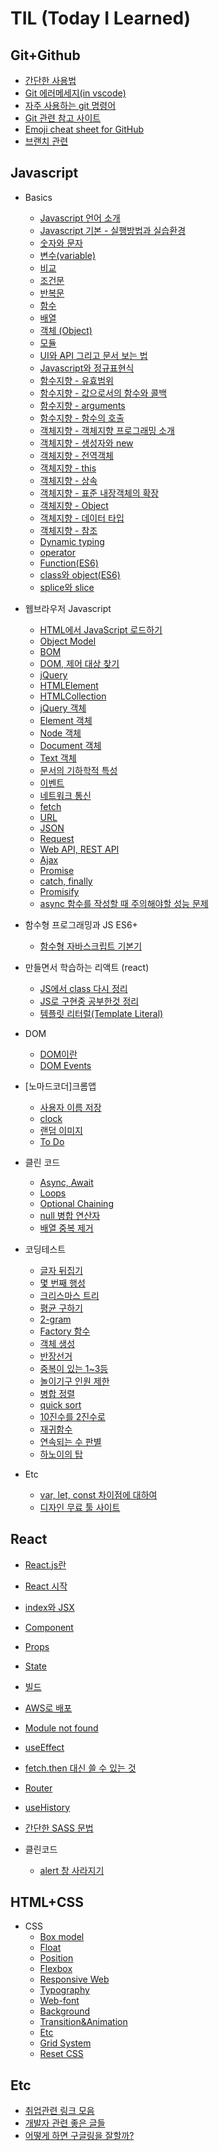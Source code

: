 # TIL (Today I Learned)

## Git+Github
* [간단한 사용법](https://github.com/iRRPL-AR/TIL/blob/main/Git+Github/%EA%B0%84%EB%8B%A8%ED%95%9C%20%EC%82%AC%EC%9A%A9%EB%B2%95.md "간단한 사용법")
* [Git 에러메세지(in vscode)](https://github.com/iRRPL-AR/TIL/blob/main/Git%2BGithub/Git%20%EC%97%90%EB%9F%AC%EB%A9%94%EC%84%B8%EC%A7%80(in%20vscode).md "Git 에러메세지(in vscode)")
* [자주 사용하는 git 명령어](https://github.com/iRRPL-AR/TIL/blob/main/Git%2BGithub/%EC%9E%90%EC%A3%BC%20%EC%82%AC%EC%9A%A9%ED%95%98%EB%8A%94%20git%20%EB%AA%85%EB%A0%B9%EC%96%B4.md "자주 사용하는 git 명령어")
* [Git 관련 참고 사이트](https://github.com/iRRPL-AR/TIL/blob/main/Git%2BGithub/Git%20%EA%B4%80%EB%A0%A8%20%EC%B0%B8%EA%B3%A0%20%EC%82%AC%EC%9D%B4%ED%8A%B8.md "Git 관련 참고 사이트")
* [Emoji cheat sheet for GitHub](https://github.com/iRRPL-AR/TIL/blob/main/Git%2BGithub/Emoji%20cheat%20sheet%20for%20GitHub.md "Emoji cheat sheet for GitHub")
* [브랜치 관련](https://github.com/iRRPL-AR/TIL/blob/main/Git%2BGithub/%EB%B8%8C%EB%9E%9C%EC%B9%98%20%EA%B4%80%EB%A0%A8.md "브랜치 관련")

## Javascript
* Basics
  * [Javascript 언어 소개](https://github.com/iRRPL-AR/TIL/blob/main/Javascript/Basics/01.%20Javascript%20%EC%96%B8%EC%96%B4%EC%86%8C%EA%B0%9C.md "Javascript 언어 소개")
  * [Javascript 기본 - 실행방법과 실습환경](https://github.com/iRRPL-AR/TIL/blob/main/Javascript/Basics/02.%20Javascript%20%EA%B8%B0%EB%B3%B8%20-%20%EC%8B%A4%ED%96%89%EB%B0%A9%EB%B2%95%EA%B3%BC%20%EC%8B%A4%EC%8A%B5%ED%99%98%EA%B2%BD.md "Javascript 기본 - 실행방법과 실습환경")
  * [숫자와 문자](https://github.com/iRRPL-AR/TIL/blob/main/Javascript/Basics/%EC%88%AB%EC%9E%90%EC%99%80%20%EB%AC%B8%EC%9E%90.md "숫자와 문자")
  * [변수(variable)](https://github.com/iRRPL-AR/TIL/blob/main/Javascript/Basics/%EB%B3%80%EC%88%98(variable).md "변수(variable)")
  * [비교](https://github.com/iRRPL-AR/TIL/blob/main/Javascript/Basics/05.%20%EB%B9%84%EA%B5%90.md "비교")
  * [조건문](https://github.com/iRRPL-AR/TIL/blob/main/Javascript/Basics/06.%20%EC%A1%B0%EA%B1%B4%EB%AC%B8.md "조건문")
  * [반복문](https://github.com/iRRPL-AR/TIL/blob/main/Javascript/Basics/07.%20%EB%B0%98%EB%B3%B5%EB%AC%B8.md "반복문")
  * [함수](https://github.com/iRRPL-AR/TIL/blob/main/Javascript/Basics/08.%20%ED%95%A8%EC%88%98.md "함수")
  * [배열](https://github.com/iRRPL-AR/TIL/blob/main/Javascript/Basics/09.%20%EB%B0%B0%EC%97%B4.md "배열")
  * [객체 (Object)](https://github.com/iRRPL-AR/TIL/blob/main/Javascript/Basics/10.%20%EA%B0%9D%EC%B2%B4(Object).md "객체 (Object)")
  * [모듈](https://github.com/iRRPL-AR/TIL/blob/main/Javascript/Basics/11.%20%EB%AA%A8%EB%93%88.md "모듈")
  * [UI와 API 그리고 문서 보는 법](https://github.com/iRRPL-AR/TIL/blob/main/Javascript/Basics/12.%20UI%EC%99%80%20API%20%EA%B7%B8%EB%A6%AC%EA%B3%A0%20%EB%AC%B8%EC%84%9C%20%EB%B3%B4%EB%8A%94%20%EB%B2%95.md "UI와 API 그리고 문서 보는 법")
  * [Javascript와 정규표현식](https://github.com/iRRPL-AR/TIL/blob/main/Javascript/Basics/13.%20Javascript%EC%99%80%20%EC%A0%95%EA%B7%9C%ED%91%9C%ED%98%84%EC%8B%9D.md "Javascript와 정규표현식")
  * [함수지향 - 유효범위](https://github.com/iRRPL-AR/TIL/blob/main/Javascript/Basics/14.%20%ED%95%A8%EC%88%98%EC%A7%80%ED%96%A5%20-%20%EC%9C%A0%ED%9A%A8%EB%B2%94%EC%9C%84.md "함수지향 - 유효범위")
  * [함수지향 - 값으로서의 함수와 콜백](https://github.com/iRRPL-AR/TIL/blob/main/Javascript/Basics/15.%20%ED%95%A8%EC%88%98%EC%A7%80%ED%96%A5%20-%20%EA%B0%92%EC%9C%BC%EB%A1%9C%EC%84%9C%EC%9D%98%20%ED%95%A8%EC%88%98%EC%99%80%20%EC%BD%9C%EB%B0%B1.md "함수지향 - 값으로서의 함수와 콜백")
  * [함수지향 - arguments](https://github.com/iRRPL-AR/TIL/blob/main/Javascript/Basics/17.%20%ED%95%A8%EC%88%98%EC%A7%80%ED%96%A5%20-%20arguments.md "함수지향 - arguments")
  * [함수지향 - 함수의 호출](https://github.com/iRRPL-AR/TIL/blob/main/Javascript/Basics/18.%20%ED%95%A8%EC%88%98%EC%A7%80%ED%96%A5%20-%20%ED%95%A8%EC%88%98%EC%9D%98%20%ED%98%B8%EC%B6%9C.md "함수지향 - 함수의 호출")
  * [객체지향 - 객체지향 프로그래밍 소개](https://github.com/iRRPL-AR/TIL/blob/main/Javascript/Basics/19.%20%EA%B0%9D%EC%B2%B4%EC%A7%80%ED%96%A5%20-%20%EA%B0%9D%EC%B2%B4%EC%A7%80%ED%96%A5%20%ED%94%84%EB%A1%9C%EA%B7%B8%EB%9E%98%EB%B0%8D%20%EC%86%8C%EA%B0%9C.md "객체지향 - 객체지향 프로그래밍 소개")
  * [객체지향 - 생성자와 new](https://github.com/iRRPL-AR/TIL/blob/main/Javascript/Basics/20.%20%EA%B0%9D%EC%B2%B4%EC%A7%80%ED%96%A5%20-%20%EC%83%9D%EC%84%B1%EC%9E%90%EC%99%80%20new.md "객체지향 - 생성자와 new")
  * [객체지향 - 전역객체](https://github.com/iRRPL-AR/TIL/blob/main/Javascript/Basics/21.%20%EA%B0%9D%EC%B2%B4%EC%A7%80%ED%96%A5%20-%20%EC%A0%84%EC%97%AD%EA%B0%9D%EC%B2%B4.md "객체지향 - 전역객체")
  * [객체지향 - this](https://github.com/iRRPL-AR/TIL/blob/main/Javascript/Basics/22.%20%EA%B0%9D%EC%B2%B4%EC%A7%80%ED%96%A5%20-%20this.md "객체지향 - this")
  * [객체지향 - 상속](https://github.com/iRRPL-AR/TIL/blob/main/Javascript/Basics/23.%20%EA%B0%9D%EC%B2%B4%EC%A7%80%ED%96%A5%20-%20%EC%83%81%EC%86%8D.md "객체지향 - 상속")
  * [객체지향 - 표준 내장객체의 확장](https://github.com/iRRPL-AR/TIL/blob/main/Javascript/Basics/24.%20%EA%B0%9D%EC%B2%B4%EC%A7%80%ED%96%A5%20-%20%ED%91%9C%EC%A4%80%20%EB%82%B4%EC%9E%A5%EA%B0%9D%EC%B2%B4%EC%9D%98%20%ED%99%95%EC%9E%A5.md "객체지향 - 표준 내장객체의 확장")
  * [객체지향 - Object](https://github.com/iRRPL-AR/TIL/blob/main/Javascript/Basics/25.%20%EA%B0%9D%EC%B2%B4%EC%A7%80%ED%96%A5%20-%20Object.md "객체지향 - Object")
  * [객체지향 - 데이터 타입](https://github.com/iRRPL-AR/TIL/blob/main/Javascript/Basics/26.%20%EA%B0%9D%EC%B2%B4%EC%A7%80%ED%96%A5%20-%20%EB%8D%B0%EC%9D%B4%ED%84%B0%20%ED%83%80%EC%9E%85.md "객체지향 - 데이터 타입")
  * [객체지향 - 참조](https://github.com/iRRPL-AR/TIL/blob/main/Javascript/Basics/27.%20%EA%B0%9D%EC%B2%B4%EC%A7%80%ED%96%A5%20-%20%EC%B0%B8%EC%A1%B0.md "객체지향 - 참조")
  * [Dynamic typing](https://github.com/iRRPL-AR/TIL/blob/main/Javascript/Basics/Dynamic%20typing.md "Dynamic typing")
  * [operator](https://github.com/iRRPL-AR/TIL/blob/main/Javascript/Basics/operator.md "operator")
  * [Function(ES6)](https://github.com/iRRPL-AR/TIL/blob/main/Javascript/Basics/Function(ES6).md "Function(ES6)")
  * [class와 object(ES6)](https://github.com/iRRPL-AR/TIL/blob/main/Javascript/Basics/class%EC%99%80%20object(ES6).md "class와 object(ES6)")
  * [splice와 slice](https://github.com/iRRPL-AR/TIL/blob/main/Javascript/Basics/splice%EC%99%80%20slice.md "splice와 slice")

* 웹브라우저 Javascript
  * [HTML에서 JavaScript 로드하기](https://github.com/iRRPL-AR/TIL/blob/main/Javascript/%EC%9B%B9%EB%B8%8C%EB%9D%BC%EC%9A%B0%EC%A0%80%20Javascript/01.%20HTML%EC%97%90%EC%84%9C%20JavaScript%20%EB%A1%9C%EB%93%9C%ED%95%98%EA%B8%B0.md "HTML에서 JavaScript 로드하기")
  * [Object Model](https://github.com/iRRPL-AR/TIL/blob/main/Javascript/%EC%9B%B9%EB%B8%8C%EB%9D%BC%EC%9A%B0%EC%A0%80%20Javascript/02.%20Object%20Model.md "Object Model")
  * [BOM](https://github.com/iRRPL-AR/TIL/blob/main/Javascript/%EC%9B%B9%EB%B8%8C%EB%9D%BC%EC%9A%B0%EC%A0%80%20Javascript/03.%20BOM.md "BOM")
  * [DOM, 제어 대상 찾기](https://github.com/iRRPL-AR/TIL/blob/main/Javascript/%EC%9B%B9%EB%B8%8C%EB%9D%BC%EC%9A%B0%EC%A0%80%20Javascript/04.%20DOM%2C%20%EC%A0%9C%EC%96%B4%20%EB%8C%80%EC%83%81%20%EC%B0%BE%EA%B8%B0.md "DOM, 제어 대상 찾기")
  * [jQuery](https://github.com/iRRPL-AR/TIL/blob/main/Javascript/%EC%9B%B9%EB%B8%8C%EB%9D%BC%EC%9A%B0%EC%A0%80%20Javascript/05.%20jQuery.md "jQuery")
  * [HTMLElement](https://github.com/iRRPL-AR/TIL/blob/main/Javascript/%EC%9B%B9%EB%B8%8C%EB%9D%BC%EC%9A%B0%EC%A0%80%20Javascript/06.%20HTML%20Element.md "HTMLElement")
  * [HTMLCollection](https://github.com/iRRPL-AR/TIL/blob/main/Javascript/%EC%9B%B9%EB%B8%8C%EB%9D%BC%EC%9A%B0%EC%A0%80%20Javascript/07.%20HTMLCollection.md "HTMLCollection")
  * [jQuery 객체](https://github.com/iRRPL-AR/TIL/blob/main/Javascript/%EC%9B%B9%EB%B8%8C%EB%9D%BC%EC%9A%B0%EC%A0%80%20Javascript/08.%20%20jQuery%20%EA%B0%9D%EC%B2%B4.md "jQuery 객체")
  * [Element 객체](https://github.com/iRRPL-AR/TIL/blob/main/Javascript/%EC%9B%B9%EB%B8%8C%EB%9D%BC%EC%9A%B0%EC%A0%80%20Javascript/09.%20Element%20%EA%B0%9D%EC%B2%B4.md "Element 객체")
  * [Node 객체](https://github.com/iRRPL-AR/TIL/blob/main/Javascript/%EC%9B%B9%EB%B8%8C%EB%9D%BC%EC%9A%B0%EC%A0%80%20Javascript/10.%20Node%20%EA%B0%9D%EC%B2%B4.md "Node 객체")
  * [Document 객체](https://github.com/iRRPL-AR/TIL/blob/main/Javascript/%EC%9B%B9%EB%B8%8C%EB%9D%BC%EC%9A%B0%EC%A0%80%20Javascript/11.%20Document%20%EA%B0%9D%EC%B2%B4.md "Document 객체")
  * [Text 객체](https://github.com/iRRPL-AR/TIL/blob/main/Javascript/%EC%9B%B9%EB%B8%8C%EB%9D%BC%EC%9A%B0%EC%A0%80%20Javascript/12.%20Text%20%EA%B0%9D%EC%B2%B4.md "Text 객체")
  * [문서의 기하학적 특성](https://github.com/iRRPL-AR/TIL/blob/main/Javascript/%EC%9B%B9%EB%B8%8C%EB%9D%BC%EC%9A%B0%EC%A0%80%20Javascript/13.%20%EB%AC%B8%EC%84%9C%EC%9D%98%20%EA%B8%B0%ED%95%98%ED%95%99%EC%A0%81%20%ED%8A%B9%EC%84%B1.md "문서의 기하학적 특성")
  * [이벤트](https://github.com/iRRPL-AR/TIL/blob/main/Javascript/%EC%9B%B9%EB%B8%8C%EB%9D%BC%EC%9A%B0%EC%A0%80%20Javascript/14.%20%EC%9D%B4%EB%B2%A4%ED%8A%B8.md "이벤트")
  * [네트워크 통신](https://github.com/iRRPL-AR/TIL/blob/main/Javascript/%EC%9B%B9%EB%B8%8C%EB%9D%BC%EC%9A%B0%EC%A0%80%20Javascript/15.%20%EB%84%A4%ED%8A%B8%EC%9B%8C%ED%81%AC%20%ED%86%B5%EC%8B%A0.md "네트워크 통신")
  * [fetch](https://github.com/iRRPL-AR/TIL/blob/main/Javascript/%EC%9B%B9%EB%B8%8C%EB%9D%BC%EC%9A%B0%EC%A0%80%20Javascript/fetch.md "fetch")
  * [URL](https://github.com/iRRPL-AR/TIL/blob/main/Javascript/%EC%9B%B9%EB%B8%8C%EB%9D%BC%EC%9A%B0%EC%A0%80%20Javascript/URL.md "URL")
  * [JSON](https://github.com/iRRPL-AR/TIL/blob/main/Javascript/%EC%9B%B9%EB%B8%8C%EB%9D%BC%EC%9A%B0%EC%A0%80%20Javascript/JSON.md "JSON")
  * [Request](https://github.com/iRRPL-AR/TIL/blob/main/Javascript/%EC%9B%B9%EB%B8%8C%EB%9D%BC%EC%9A%B0%EC%A0%80%20Javascript/Request.md "Request")
  * [Web API, REST API](https://github.com/iRRPL-AR/TIL/blob/main/Javascript/%EC%9B%B9%EB%B8%8C%EB%9D%BC%EC%9A%B0%EC%A0%80%20Javascript/Web%20API%2C%20REST%20API.md "Web API, REST API")
  * [Ajax](https://github.com/iRRPL-AR/TIL/blob/main/Javascript/%EC%9B%B9%EB%B8%8C%EB%9D%BC%EC%9A%B0%EC%A0%80%20Javascript/Ajax.md "Ajax")
  * [Promise](https://github.com/iRRPL-AR/TIL/blob/main/Javascript/%EC%9B%B9%EB%B8%8C%EB%9D%BC%EC%9A%B0%EC%A0%80%20Javascript/Promise.md "Promise")
  * [catch, finally](https://github.com/iRRPL-AR/TIL/blob/main/Javascript/%EC%9B%B9%EB%B8%8C%EB%9D%BC%EC%9A%B0%EC%A0%80%20Javascript/catch%2C%20finally.md "catch, finally")
  * [Promisify](https://github.com/iRRPL-AR/TIL/blob/main/Javascript/%EC%9B%B9%EB%B8%8C%EB%9D%BC%EC%9A%B0%EC%A0%80%20Javascript/Promisify.md "Promisify")
  * [async 함수를 작성할 때 주의해야할 성능 문제](https://github.com/iRRPL-AR/TIL/blob/main/Javascript/%EC%9B%B9%EB%B8%8C%EB%9D%BC%EC%9A%B0%EC%A0%80%20Javascript/async%20%ED%95%A8%EC%88%98%EB%A5%BC%20%EC%9E%91%EC%84%B1%ED%95%A0%20%EB%95%8C%20%EC%A3%BC%EC%9D%98%ED%95%B4%EC%95%BC%ED%95%A0%20%EC%84%B1%EB%8A%A5%20%EB%AC%B8%EC%A0%9C.md "async 함수를 작성할 때 주의해야할 성능 문제")

* 함수형 프로그래밍과 JS ES6+
  * [함수형 자바스크립트 기본기](https://github.com/iRRPL-AR/TIL/blob/main/%ED%95%A8%EC%88%98%ED%98%95%20%ED%94%84%EB%A1%9C%EA%B7%B8%EB%9E%98%EB%B0%8D%EA%B3%BC%20JS%20ES6+/%ED%95%A8%EC%88%98%ED%98%95%20%EC%9E%90%EB%B0%94%EC%8A%A4%ED%81%AC%EB%A6%BD%ED%8A%B8%20%EA%B8%B0%EB%B3%B8%EA%B8%B0.md "함수형 자바스크립트 기본기")

* 만들면서 학습하는 리액트 (react)
   * [JS에서 class 다시 정리](https://github.com/iRRPL-AR/TIL/blob/main/Javascript/%EB%A7%8C%EB%93%A4%EB%A9%B4%EC%84%9C%20%ED%95%99%EC%8A%B5%ED%95%98%EB%8A%94%20%EB%A6%AC%EC%95%A1%ED%8A%B8%20(react)/JS%EC%97%90%EC%84%9C%20class%20%EB%8B%A4%EC%8B%9C%20%EC%A0%95%EB%A6%AC.md "JS에서 class 다시 정리")
   * [JS로 구현중 공부한것 정리](https://github.com/iRRPL-AR/TIL/blob/main/Javascript/%EB%A7%8C%EB%93%A4%EB%A9%B4%EC%84%9C%20%ED%95%99%EC%8A%B5%ED%95%98%EB%8A%94%20%EB%A6%AC%EC%95%A1%ED%8A%B8%20(react)/JS%EB%A1%9C%20%EA%B5%AC%ED%98%84%EC%A4%91%20%EA%B3%B5%EB%B6%80%ED%95%9C%EA%B2%83%20%EC%A0%95%EB%A6%AC.md "JS로 구현중 공부한것 정리")
   * [템플릿 리터럴(Template Literal)](https://github.com/iRRPL-AR/TIL/blob/main/Javascript/%EB%A7%8C%EB%93%A4%EB%A9%B4%EC%84%9C%20%ED%95%99%EC%8A%B5%ED%95%98%EB%8A%94%20%EB%A6%AC%EC%95%A1%ED%8A%B8%20(react)/%ED%85%9C%ED%94%8C%EB%A6%BF%20%EB%A6%AC%ED%84%B0%EB%9F%B4(Template%20Literal).md "템플릿 리터럴(Template Literal)")

* DOM
  * [DOM이란](https://github.com/iRRPL-AR/TIL/blob/main/Javascript/DOM/DOM%EC%9D%B4%EB%9E%80.md "DOM이란")
  * [DOM Events](https://github.com/iRRPL-AR/TIL/blob/main/Javascript/DOM/DOM%20Events.md "DOM Events")

* [노마드코더]크롬앱
  * [사용자 이름 저장](https://github.com/iRRPL-AR/TIL/blob/main/CloneCoding/%5B%EB%85%B8%EB%A7%88%EB%93%9C%EC%BD%94%EB%8D%94%5D%ED%81%AC%EB%A1%AC%EC%95%B1/%EC%82%AC%EC%9A%A9%EC%9E%90%20%EC%9D%B4%EB%A6%84%20%EC%A0%80%EC%9E%A5.md "사용자 이름 저장")
  * [clock](https://github.com/iRRPL-AR/TIL/blob/main/CloneCoding/%5B%EB%85%B8%EB%A7%88%EB%93%9C%EC%BD%94%EB%8D%94%5D%ED%81%AC%EB%A1%AC%EC%95%B1/clock.md "clock")
  * [랜덤 이미지](https://github.com/iRRPL-AR/TIL/blob/main/CloneCoding/%5B%EB%85%B8%EB%A7%88%EB%93%9C%EC%BD%94%EB%8D%94%5D%ED%81%AC%EB%A1%AC%EC%95%B1/%EB%9E%9C%EB%8D%A4%20%EC%9D%B4%EB%AF%B8%EC%A7%80.md "랜덤 이미지")
  * [To Do](https://github.com/iRRPL-AR/TIL/blob/main/CloneCoding/%5B%EB%85%B8%EB%A7%88%EB%93%9C%EC%BD%94%EB%8D%94%5D%ED%81%AC%EB%A1%AC%EC%95%B1/To%20Do.md "To Do")

* 클린 코드
  * [Async, Await](https://github.com/iRRPL-AR/TIL/blob/main/Javascript/%ED%81%B4%EB%A6%B0%20%EC%BD%94%EB%93%9C/Async%2C%20Await.md "Async, Await")
  * [Loops](https://github.com/iRRPL-AR/TIL/blob/main/Javascript/%ED%81%B4%EB%A6%B0%20%EC%BD%94%EB%93%9C/Loops.md "Loops")
  * [Optional Chaining](https://github.com/iRRPL-AR/TIL/blob/main/Javascript/%ED%81%B4%EB%A6%B0%20%EC%BD%94%EB%93%9C/Optional%20Chaining.md "Optional Chaining")
  * [null 병합 연산자](https://github.com/iRRPL-AR/TIL/blob/main/Javascript/%ED%81%B4%EB%A6%B0%20%EC%BD%94%EB%93%9C/null%20%EB%B3%91%ED%95%A9%20%EC%97%B0%EC%82%B0%EC%9E%90.md "null 병합 연산자")
  * [배열 중복 제거](https://github.com/iRRPL-AR/TIL/blob/main/Javascript/%ED%81%B4%EB%A6%B0%20%EC%BD%94%EB%93%9C/%EB%B0%B0%EC%97%B4%20%EC%A4%91%EB%B3%B5%20%EC%A0%9C%EA%B1%B0.md "배열 중복 제거")

* 코딩테스트
  * [글자 뒤집기](https://github.com/iRRPL-AR/TIL/blob/main/Javascript/%EC%BD%94%EB%94%A9%ED%85%8C%EC%8A%A4%ED%8A%B8/%EA%B8%80%EC%9E%90%20%EB%92%A4%EC%A7%91%EA%B8%B0.md "글자 뒤집기")
  * [몇 번째 행성](https://github.com/iRRPL-AR/TIL/blob/main/Javascript/%EC%BD%94%EB%94%A9%ED%85%8C%EC%8A%A4%ED%8A%B8/%EB%AA%87%20%EB%B2%88%EC%A7%B8%20%ED%96%89%EC%84%B1.md "몇 번째 행성")
  * [크리스마스 트리](https://github.com/iRRPL-AR/TIL/blob/main/Javascript/%EC%BD%94%EB%94%A9%ED%85%8C%EC%8A%A4%ED%8A%B8/%ED%81%AC%EB%A6%AC%EC%8A%A4%EB%A7%88%EC%8A%A4%20%ED%8A%B8%EB%A6%AC.md "크리스마스 트리")
  * [평균 구하기](https://github.com/iRRPL-AR/TIL/blob/main/Javascript/%EC%BD%94%EB%94%A9%ED%85%8C%EC%8A%A4%ED%8A%B8/%ED%8F%89%EA%B7%A0%20%EA%B5%AC%ED%95%98%EA%B8%B0.md "평균 구하기")
  * [2-gram](https://github.com/iRRPL-AR/TIL/blob/main/Javascript/%EC%BD%94%EB%94%A9%ED%85%8C%EC%8A%A4%ED%8A%B8/2-gram.md "2-gram")
  * [Factory 함수](https://github.com/iRRPL-AR/TIL/blob/main/Javascript/%EC%BD%94%EB%94%A9%ED%85%8C%EC%8A%A4%ED%8A%B8/Factory%20%ED%95%A8%EC%88%98.md "Factory 함수")
  * [객체 생성](https://github.com/iRRPL-AR/TIL/blob/main/Javascript/%EC%BD%94%EB%94%A9%ED%85%8C%EC%8A%A4%ED%8A%B8/%EA%B0%9D%EC%B2%B4%20%EC%83%9D%EC%84%B1.md "객체 생성")
  * [반장선거](https://github.com/iRRPL-AR/TIL/blob/main/Javascript/%EC%BD%94%EB%94%A9%ED%85%8C%EC%8A%A4%ED%8A%B8/%EB%B0%98%EC%9E%A5%EC%84%A0%EA%B1%B0.md "반장선거")
  * [중복이 있는 1~3등](https://github.com/iRRPL-AR/TIL/blob/main/Javascript/%EC%BD%94%EB%94%A9%ED%85%8C%EC%8A%A4%ED%8A%B8/%EC%A4%91%EB%B3%B5%EC%9D%B4%20%EC%9E%88%EB%8A%94%201~3%EB%93%B1.md "중복이 있는 1~3등")
  * [놀이기구 인원 제한](https://github.com/iRRPL-AR/TIL/blob/main/Javascript/%EC%BD%94%EB%94%A9%ED%85%8C%EC%8A%A4%ED%8A%B8/%EB%86%80%EC%9D%B4%EA%B8%B0%EA%B5%AC%20%EC%9D%B8%EC%9B%90%20%EC%A0%9C%ED%95%9C.md "놀이기구 인원 제한") 
  * [병합 정렬](https://github.com/iRRPL-AR/TIL/blob/main/Javascript/%EC%BD%94%EB%94%A9%ED%85%8C%EC%8A%A4%ED%8A%B8/%EB%B3%91%ED%95%A9%20%EC%A0%95%EB%A0%AC.md "병합 정렬")
  * [quick sort](https://github.com/iRRPL-AR/TIL/blob/main/Javascript/%EC%BD%94%EB%94%A9%ED%85%8C%EC%8A%A4%ED%8A%B8/quick%20sort.md "quick sort")
  * [10진수를 2진수로](https://github.com/iRRPL-AR/TIL/blob/main/Javascript/%EC%BD%94%EB%94%A9%ED%85%8C%EC%8A%A4%ED%8A%B8/10%EC%A7%84%EC%88%98%EB%A5%BC%202%EC%A7%84%EC%88%98%EB%A1%9C.md "10진수를 2진수로")
  * [재귀함수](https://github.com/iRRPL-AR/TIL/blob/main/Javascript/%EC%BD%94%EB%94%A9%ED%85%8C%EC%8A%A4%ED%8A%B8/%EC%9E%AC%EA%B7%80%ED%95%A8%EC%88%98.md "재귀함수")
  * [연속되는 수 판별](https://github.com/iRRPL-AR/TIL/blob/main/Javascript/%EC%BD%94%EB%94%A9%ED%85%8C%EC%8A%A4%ED%8A%B8/%EC%97%B0%EC%86%8D%EB%90%98%EB%8A%94%20%EC%88%98%20%ED%8C%90%EB%B3%84.md "연속되는 수 판별")
  * [하노이의 탑](https://github.com/iRRPL-AR/TIL/blob/main/Javascript/%EC%BD%94%EB%94%A9%ED%85%8C%EC%8A%A4%ED%8A%B8/%ED%95%98%EB%85%B8%EC%9D%B4%EC%9D%98%20%ED%83%91.md "하노이의 탑")

* Etc
  * [var, let, const 차이점에 대하여](https://github.com/iRRPL-AR/TIL/blob/main/Javascript/Etc/var,%20let,%20const%20%EC%B0%A8%EC%9D%B4%EC%A0%90%EC%97%90%20%EB%8C%80%ED%95%98%EC%97%AC.md "var, let, const 차이점에 대하여")
  * [디자인 무료 툴 사이트](https://github.com/iRRPL-AR/TIL/blob/main/Etc/%EB%94%94%EC%9E%90%EC%9D%B8%20%EB%AC%B4%EB%A3%8C%20%ED%88%B4%20%EC%82%AC%EC%9D%B4%ED%8A%B8.md "디자인 무료 툴 사이트")

## React
* [React.js란](https://github.com/iRRPL-AR/TIL/blob/main/React/React.js%EB%9E%80.md "React.js란")
* [React 시작](https://github.com/iRRPL-AR/TIL/blob/main/React/React%20%EC%8B%9C%EC%9E%91.md "React 시작")
* [index와 JSX](https://github.com/iRRPL-AR/TIL/blob/main/React/index%EC%99%80%20JSX.md "index와 JSX")
* [Component](https://github.com/iRRPL-AR/TIL/blob/main/React/Component.md "Component")
* [Props](https://github.com/iRRPL-AR/TIL/blob/main/React/Props.md "Props")
* [State](https://github.com/iRRPL-AR/TIL/blob/main/React/State.md "State")
* [빌드](https://github.com/iRRPL-AR/TIL/blob/main/React/%EB%B9%8C%EB%93%9C.md "빌드") 
* [AWS로 배포](https://github.com/iRRPL-AR/TIL/blob/main/React/AWS%EB%A1%9C%20%EB%B0%B0%ED%8F%AC.md "AWS로 배포")
* [Module not found](https://github.com/iRRPL-AR/TIL/blob/main/React/Module%20not%20found%20%EB%AC%B8%EC%A0%9C.md "Module not found")
* [useEffect](https://github.com/iRRPL-AR/TIL/blob/main/React/useEffect.md "useEffect")
* [fetch.then 대신 쓸 수 있는 것](https://github.com/iRRPL-AR/TIL/blob/main/React/fetch.then%20%EB%8C%80%EC%8B%A0%20%EC%93%B8%20%EC%88%98%20%EC%9E%88%EB%8A%94%20%EA%B2%83.md "fetch.then 대신 쓸 수 있는 것")
* [Router](https://github.com/iRRPL-AR/TIL/blob/main/React/Router.md "Router")
* [useHistory](https://github.com/iRRPL-AR/TIL/blob/main/React/useHistory.md "useHistory") 
* [간단한 SASS 문법](https://github.com/iRRPL-AR/TIL/blob/main/React/%EA%B0%84%EB%8B%A8%ED%95%9C%20SASS%20%EB%AC%B8%EB%B2%95.md "간단한 SASS 문법")

* 클린코드
  * [alert 창 사라지기](https://github.com/iRRPL-AR/TIL/blob/main/React/%ED%81%B4%EB%A6%B0%20%EC%BD%94%EB%93%9C/alert%EC%B0%BD%20%EC%82%AC%EB%9D%BC%EC%A7%80%EA%B8%B0.md "alert 창 사라지기")


## HTML+CSS
* CSS
  * [Box model](https://github.com/iRRPL-AR/TIL/blob/main/HTML%2BCSS/CSS/Box%20model.md "Box model")
  * [Float](https://github.com/iRRPL-AR/TIL/blob/main/HTML+CSS/CSS/Float.md "Float")
  * [Position](https://github.com/iRRPL-AR/TIL/blob/main/HTML+CSS/CSS/Position.md "Position")
  * [Flexbox](https://github.com/iRRPL-AR/TIL/blob/main/HTML%2BCSS/CSS/Flexbox.md "Flexbox")
  * [Responsive Web](https://github.com/iRRPL-AR/TIL/blob/main/HTML%2BCSS/CSS/Responsive%20Web.md "Responsive Web")
  * [Typography](https://github.com/iRRPL-AR/TIL/blob/main/HTML%2BCSS/CSS/Typography.md "Typography")
  * [Web-font](https://github.com/iRRPL-AR/TIL/blob/main/HTML%2BCSS/CSS/Web-font.md "Web-font")
  * [Background](https://github.com/iRRPL-AR/TIL/blob/main/HTML%2BCSS/CSS/Background.md "Background")
  * [Transition&Animation](https://github.com/iRRPL-AR/TIL/blob/main/HTML+CSS/CSS/Transition&Animation.md "Transition&Animation")
  * [Etc](https://github.com/iRRPL-AR/TIL/blob/main/HTML+CSS/CSS/Etc.md "Etc")
  * [Grid System](https://github.com/iRRPL-AR/TIL/blob/main/HTML%2BCSS/CSS/Grid%20System.md "Grid System")
  * [Reset CSS](https://github.com/iRRPL-AR/TIL/blob/main/HTML+CSS/CSS/Reset%20CSS.md "Reset CSS")

## Etc
* [취업관련 링크 모음](https://github.com/iRRPL-AR/TIL/edit/main/Etc../%EC%B7%A8%EC%97%85%EA%B4%80%EB%A0%A8%20%EB%A7%81%ED%81%AC%20%EB%AA%A8%EC%9D%8C.md "취업관련 링크 모음")
* [개발자 관련 좋은 글들](https://github.com/iRRPL-AR/TIL/blob/main/Etc/%EA%B0%9C%EB%B0%9C%EC%9E%90%20%EA%B4%80%EB%A0%A8%20%EC%A2%8B%EC%9D%80%20%EA%B8%80%EB%93%A4.md "개발자 관련 좋은 글들")
* [어떻게 하면 구글링을 잘할까?](https://github.com/iRRPL-AR/TIL/blob/main/Etc/%EC%96%B4%EB%96%BB%EA%B2%8C%20%ED%95%98%EB%A9%B4%20%EA%B5%AC%EA%B8%80%EB%A7%81%EC%9D%84%20%EC%9E%98%ED%95%A0%EA%B9%8C%3F.md "어떻게 하면 구글링을 잘할까?")
